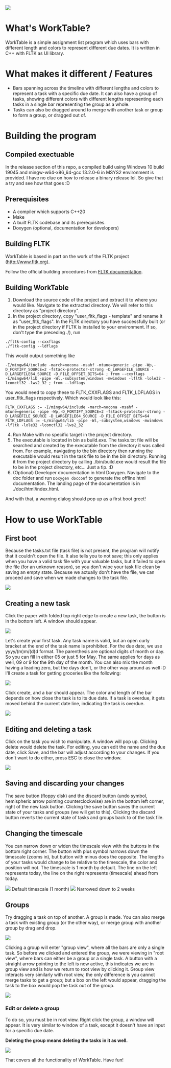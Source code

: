 ![](https://github.com/FriedHamCheese/WorkTable/blob/main/doc/readme.png)
# What's WorkTable?
WorkTable is a simple assignment list program which uses bars with different length and colors to represent different due dates. It is written in C++ with FLTK as UI library.


# What makes it different / Features
- Bars spanning across the timeline with different lengths and colors to represent a task with a specific due date. It can also have a group of tasks, showing different colors with different lengths representing each tasks in a single bar representing the group as a whole.
- Tasks can also be dragged around to merge with another task or group to form a group, or dragged out of.


# Building the program
## Compiled exectuable
In the release section of this repo, a compiled build using Windows 10 build 19045 and mingw-w64-x86_64-gcc 13.2.0-6 in MSYS2 environment is provided. I have no clue on how to release a binary release lol. So give that a try and see how that goes :D

## Prerequisites
+ A compiler which supports C++20
+ Make
+ A built FLTK codebase and its prerequisites.
+ Doxygen (optional, documentation for developers)

## Building FLTK
WorkTable is based in part on the work of the FLTK project (http://www.fltk.org).

Follow the official building procedures from [FLTK documentation](https://www.fltk.org/doc-1.3/intro.html).

## Building WorkTable
1. Download the source code of the project and extract it to where you would like. Navigate to the extracted directory. We will refer to this directory as "project directory".
2. In the project directory, copy "user_fltk_flags - template" and rename it as "user_fltk_flags".
  In the FLTK directory you have successfully built (or in the project directory if FLTK is installed to your environment. If so, don't type the preceding ./), run
```
./fltk-config --cxxflags
./fltk-config --ldflags
```
  This would output something like  
```
-I/mingw64/include -march=nocona -msahf -mtune=generic -pipe -Wp,-D_FORTIFY_SOURCE=2 -fstack-protector-strong -D_LARGEFILE_SOURCE -D_LARGEFILE64_SOURCE -D_FILE_OFFSET_BITS=64 ; from --cxxflags
-L/mingw64/lib -pipe -Wl,-subsystem,windows -mwindows -lfltk -lole32 -lcomctl32 -lws2_32 ; from --ldflags
```
  You would need to copy these to FLTK_CXXFLAGS and FLTK_LDFLAGS in user_fltk_flags respectively. Which would look like this:
```
FLTK_CXXFLAGS := -I/mingw64/include -march=nocona -msahf -mtune=generic -pipe -Wp,-D_FORTIFY_SOURCE=2 -fstack-protector-strong -D_LARGEFILE_SOURCE -D_LARGEFILE64_SOURCE -D_FILE_OFFSET_BITS=64
FLTK_LDFLAGS := -L/mingw64/lib -pipe -Wl,-subsystem,windows -mwindows -lfltk -lole32 -lcomctl32 -lws2_32
```
4. Run Make with no specific target in the project directory.
5. The executable is located in bin as build.exe. The tasks.txt file will be searched and created by the executable from the directory it was called from. For example, navigating to the bin directory then running the executable would result in the task file to be in the bin directory. Running it from the project directory by calling ./bin/build.exe would result the file to be in the project directory, etc... Just a tip. :D
6. (Optional) Developer documentation in html Doxygen.
   Navigate to the doc folder and run `Doxygen docconf` to generate the offline html documentation.
   The landing page of the documentation is in ./doc/html/index.html.

And with that, a warning dialog should pop up as a first boot greet!


# How to use WorkTable
## First boot
Because the tasks.txt file (task file) is not present, the program will notify that it couldn't open the file. It also tells you to not save; this only applies when you have a valid task file with your valuable tasks, but it failed to open the file (for an unknown reason), so you don't wipe your task file clean by saving an empty state. Because we actually don't have the file, we can proceed and save when we made changes to the task file.

![](https://github.com/FriedHamCheese/WorkTable/blob/main/doc/pages/how_to_use/blank_tasks.PNG)

## Creating a new task
Click the paper with folded top right edge to create a new task, the button is in the bottom left. A window should appear.

![](https://github.com/FriedHamCheese/WorkTable/blob/main/doc/pages/how_to_use/empty_taskpropwin.PNG)

Let's create your first task. Any task name is valid, but an open curly bracket at the end of the task name is prohibited. For the due date, we use yyyy/(m)m/(d)d format. The parenthesis are optional digits of month or day. So you can fill in either 05 or just 5 for May. The same applies for days as well, 09 or 9 for the 9th day of the month. You can also mix the month having a leading zero, but the days don't, or the other way around as well :D
I'll create a task for getting groceries like the following:

![](https://github.com/FriedHamCheese/WorkTable/blob/main/doc/pages/how_to_use/taskpropwin_groceries.PNG)

Click create, and a bar should appear. The color and length of the bar depends on how close the task is to its due date. If a task is overdue, it gets moved behind the current date line, indicating the task is overdue.

![](https://github.com/FriedHamCheese/WorkTable/blob/main/doc/pages/how_to_use/first_task.PNG)

## Editing and deleting a task
Click on the task you wish to manipulate. A window will pop up. Clicking delete would delete the task. For editing, you can edit the name and the due date, click Save, and the bar will adjust according to your changes. If you don't want to do either, press ESC to close the window.

![](https://github.com/FriedHamCheese/WorkTable/blob/main/doc/pages/how_to_use/edit_delete_taskpropwin.PNG)

## Saving and discarding your changes
The save button (floppy disk) and the discard button (undo symbol, hemispheric arrow pointing counterclockwise) are in the bottom left corner, right of the new task button.
Clicking the save button saves the current state of your tasks and groups (we will get to this). Clicking the discard button reverts the current state of tasks and groups back to of the task file.

## Changing the timescale
You can narrow down or widen the timescale view with the buttons in the bottom right corner. The button with plus symbol narrows down the timescale (zooms in), but button with minus does the opposite. The lengths of your tasks would change to be relative to the timescale, the color and position will not. The timescale is 1 month by default.
The line on the left represents today, the line on the right represents (timescale) ahead from today.

![](https://github.com/FriedHamCheese/WorkTable/blob/main/doc/pages/how_to_use/timescale_widest.PNG)
Default timescale (1 month)
![](https://github.com/FriedHamCheese/WorkTable/blob/main/doc/pages/how_to_use/timescale_less_wide.PNG)
Narrowed down to 2 weeks

## Groups
Try dragging a task on top of another. A group is made. You can also merge a task with existing group (or the other way), or merge group with another group by drag and drop. 

![](https://github.com/FriedHamCheese/WorkTable/blob/main/doc/pages/how_to_use/new_group.PNG)

Clicking a group will enter "group view", where all the bars are only a single task. So before we clicked and entered the group, we were viewing in "root view", where bars can either be a group or a single task. A button with a straight arrow pointing to the left is now active, this indicates we are in group view and is how we return to root view by clicking it. 
Group view interacts very similarly with root view, the only difference is you cannot merge tasks to get a group; but a box on the left would appear, dragging the task to the box would pop the task out of the group.

![](https://github.com/FriedHamCheese/WorkTable/blob/main/doc/pages/how_to_use/dragging_in_groupview.png)

### Edit or delete a group
To do so, you must be in root view. Right click the group, a window will appear. It is very similar to window of a task, except it doesn't have an input for a specific due date.

**Deleting the group means deleting the tasks in it as well.**

![](https://github.com/FriedHamCheese/WorkTable/blob/main/doc/pages/how_to_use/taskgroupwin.PNG)

That covers all the functionality of WorkTable. Have fun!
